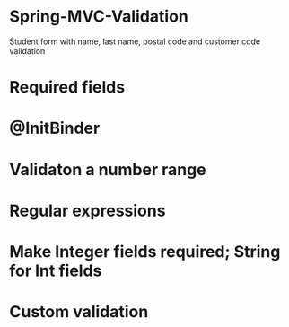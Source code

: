 # Spring-MVC-Validation
Student form with name, last name, postal code and customer code validation

# Required fields
# @InitBinder
# Validaton a number range
# Regular expressions
# Make Integer fields required; String for Int fields
# Custom validation
